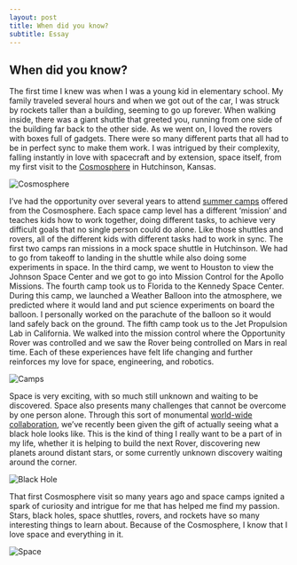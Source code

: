 ```yaml
---
layout: post
title: When did you know?
subtitle: Essay
---
```


## When did you know?

The first time I knew was when I was a young kid in elementary school. My family traveled several hours and when we got out of the car, I was struck by rockets taller than a building, seeming to go up forever. When walking inside, there was a giant shuttle that greeted you, running from one side of the building far back to the other side. As we went on, I loved the rovers with boxes full of gadgets. There were so many different parts that all had to be in perfect sync to make them work. I was intrigued by their complexity, falling instantly in love with spacecraft and by extension, space itself, from my first visit to the [Cosmosphere](https://cosmo.org) in Hutchinson, Kansas.

![Cosmosphere](https://cosmo.org/assets/uploads/media/_list_thumb/2016_building.jpg "Cosmosphere")

I’ve had the opportunity over several years to attend [summer camps](https://cosmo.org/education/camps) offered from the Cosmosphere. Each space camp level has a different ‘mission’ and teaches kids how to work together, doing different tasks, to achieve very difficult goals that no single person could do alone. Like those shuttles and rovers, all of the different kids with different tasks had to work in sync. The first two camps ran missions in a mock space shuttle in Hutchinson. We had to go from takeoff to landing in the shuttle while also doing some experiments in space. In the third camp, we went to Houston to view the Johnson Space Center and we got to go into Mission Control for the Apollo Missions. The fourth camp took us to Florida to the Kennedy Space Center. During this camp, we launched a Weather Balloon into the atmosphere, we predicted where it would land and put science experiments on board the balloon. I personally worked on the parachute of the balloon so it would land safely back on the ground. The fifth camp took us to the Jet Propulsion Lab in California. We walked into the mission control where the Opportunity Rover was controlled and we saw the Rover being controlled on Mars in real time. Each of these experiences have felt life changing and further reinforces my love for space, engineering, and robotics.

![Camps](https://cosmo.org/assets/uploads/media/_gallery_constrained/101_6.jpg "Camps")

Space is very exciting, with so much still unknown and waiting to be discovered. Space also presents many challenges that cannot be overcome by one person alone. Through this sort of monumental [world-wide collaboration](https://www.nasa.gov/mission_pages/chandra/news/black-hole-image-makes-history), we’ve recently been given the gift of actually seeing what a black hole looks like. This is the kind of thing I really want to be a part of in my life, whether it is helping to build the next Rover, discovering new planets around distant stars, or some currently unknown discovery waiting around the corner.

![Black Hole](https://www.nasa.gov/sites/default/files/styles/full_width/public/thumbnails/image/blackhole.png?itok=THJrwcHP "Black Hole")

That first Cosmosphere visit so many years ago and space camps ignited a spark of curiosity and intrigue for me that has helped me find my passion. Stars, black holes, space shuttles, rovers, and rockets have so many interesting things to learn about. Because of the Cosmosphere, I know that I love space and everything in it.

![Space](https://cosmo.org/assets/uploads/media/_list_thumb/PlanetBuyout.jpg "Space")
